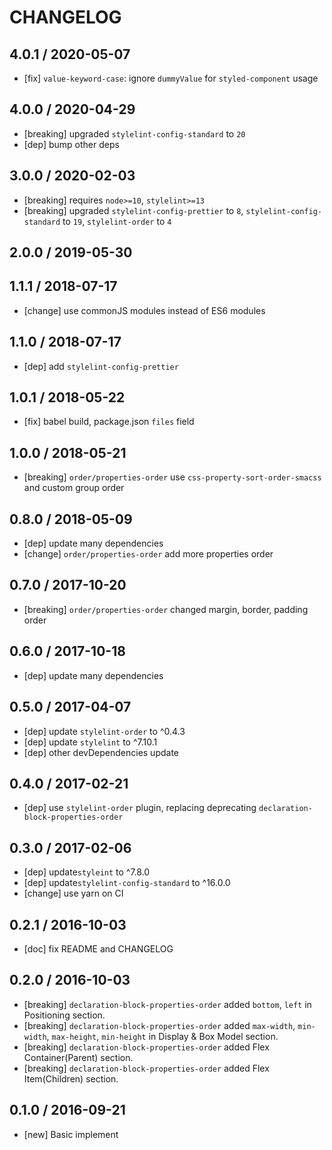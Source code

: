 # CHANGELOG

## 4.0.1 / 2020-05-07

- [fix] `value-keyword-case`: ignore `dummyValue` for `styled-component` usage

## 4.0.0 / 2020-04-29

- [breaking] upgraded `stylelint-config-standard` to `20`
- [dep] bump other deps

## 3.0.0 / 2020-02-03

- [breaking] requires `node>=10`, `stylelint>=13`
- [breaking] upgraded `stylelint-config-prettier` to `8`, `stylelint-config-standard` to `19`, `stylelint-order` to `4`

## 2.0.0 / 2019-05-30

## 1.1.1 / 2018-07-17

- [change] use commonJS modules instead of ES6 modules

## 1.1.0 / 2018-07-17

- [dep] add `stylelint-config-prettier`

## 1.0.1 / 2018-05-22

- [fix] babel build, package.json `files` field

## 1.0.0 / 2018-05-21

- [breaking] `order/properties-order` use `css-property-sort-order-smacss` and custom group order

## 0.8.0 / 2018-05-09

- [dep] update many dependencies
- [change] `order/properties-order` add more properties order

## 0.7.0 / 2017-10-20

- [breaking] `order/properties-order` changed margin, border, padding order

## 0.6.0 / 2017-10-18

- [dep] update many dependencies

## 0.5.0 / 2017-04-07

- [dep] update `stylelint-order` to ^0.4.3
- [dep] update `stylelint` to ^7.10.1
- [dep] other devDependencies update

## 0.4.0 / 2017-02-21

- [dep] use `stylelint-order` plugin, replacing deprecating `declaration-block-properties-order`

## 0.3.0 / 2017-02-06

- [dep] update`styleint` to ^7.8.0
- [dep] update`stylelint-config-standard` to ^16.0.0
- [change] use yarn on CI

## 0.2.1 / 2016-10-03

- [doc] fix README and CHANGELOG

## 0.2.0 / 2016-10-03

- [breaking] `declaration-block-properties-order` added `bottom`, `left` in Positioning section.
- [breaking] `declaration-block-properties-order` added `max-width`, `min-width`, `max-height`, `min-height` in Display & Box Model section.
- [breaking] `declaration-block-properties-order` added Flex Container(Parent) section.
- [breaking] `declaration-block-properties-order` added Flex Item(Children) section.

## 0.1.0 / 2016-09-21

- [new] Basic implement
